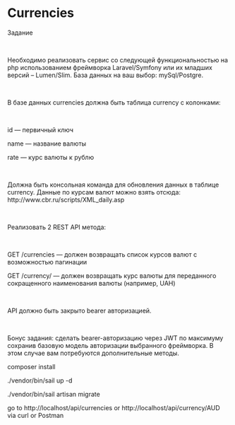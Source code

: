 <h1>Currencies</h1>

<p>Задание</p>
<p><br></p>
<p>Необходимо реализовать сервис со следующей функциональностью на php использованием фреймворка Laravel/Symfony или их младших версий &ndash; Lumen/Slim. База данных на ваш выбор: mySql/Postgre.</p>
<p><br></p>
<p>В базе данных currencies должна быть таблица currency c колонками:</p>
<p><br></p>
<p>id &mdash; первичный ключ</p>
<p>name &mdash; название валюты</p>
<p>rate &mdash; курс валюты к рублю</p>
<p><br></p>
<p>Должна быть консольная команда для обновления данных в таблице currency. Данные по курсам валют можно взять отсюда: http://www.cbr.ru/scripts/XML_daily.asp</p>
<p><br></p>
<p>Реализовать 2 REST API метода:</p>
<p><br></p>
<p>GET /currencies &mdash; должен возвращать список курсов валют с возможностью пагинации</p>
<p>GET /currency/ &mdash; должен возвращать курс валюты для переданного сокращенного наименования валюты (например, UAH)</p>
<p><br></p>
<p>API должно быть закрыто bearer авторизацией.</p>
<p><br></p>
<p>Бонус задания: сделать bearer-авторизацию через JWT по максимуму сохранив базовую модель авторизации выбранного фреймворка. В этом случае вам потребуются дополнительные методы.</p>


<p>composer install</p>
<p>./vendor/bin/sail up -d</p>
<p>./vendor/bin/sail artisan migrate</p>

<p>go to http://localhost/api/currencies or http://localhost/api/currency/AUD via curl or Postman</p>
